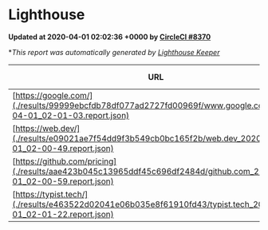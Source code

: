 
# Lighthouse

**Updated at 2020-04-01 02:02:36 +0000 by [CircleCI #8370](https://circleci.com/gh/ItinerisLtd/lighthouse-keeper-example/8370)**

**This report was automatically generated by [Lighthouse Keeper](https://github.com/itinerisltd/lighthouse-keeper)*

| URL | Performance | Accessibility | Best Practices | SEO | PWA | Updated At |
| --- | --- | --- | --- | --- | --- | --- |
| [https://google.com/](./results/99999ebcfdb78df077ad2727fd00969f/www.google.com_2020-04-01_02-01-03.report.json) | 0.92 | 0.86 | 0.93 | 0.92 | 0.56 | 2020-04-01T02:01:03.039Z |
| [https://web.dev/](./results/e09021ae7f54dd9f3b549cb0bc165f2b/web.dev_2020-04-01_02-00-49.report.json) | 0.92 | 0.98 | 1 | 0.99 | 1 | 2020-04-01T02:00:49.315Z |
| [https://github.com/pricing](./results/aae423b045c13965ddf45c696df2484d/github.com_2020-04-01_02-00-59.report.json) | 0.61 | 0.95 | 0.93 | 0.92 | 0.56 | 2020-04-01T02:00:59.403Z |
| [https://typist.tech/](./results/e463522d02041e06b035e8f61910fd43/typist.tech_2020-04-01_02-01-22.report.json) | 0.86 | 0.92 | 0.86 | 0.9 | 0.59 | 2020-04-01T02:01:22.108Z |
